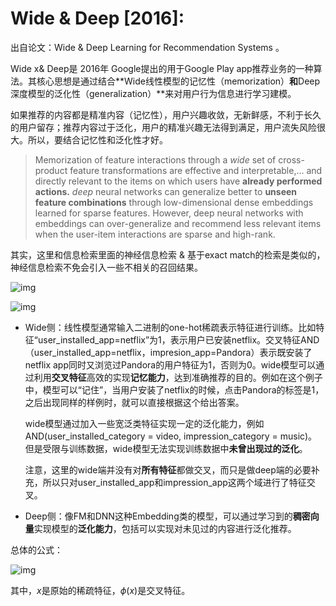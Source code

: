 # Wide & Deep [2016]:

出自论文：Wide & Deep Learning for Recommendation Systems 。

Wide x& Deep是 2016年 Google提出的用于Google Play app推荐业务的一种算法。其核心思想是通过结合**Wide线性模型的记忆性（memorization）**和**Deep深度模型的泛化性（generalization）**来对用户行为信息进行学习建模。

如果推荐的内容都是精准内容（记忆性），用户兴趣收敛，无新鲜感，不利于长久的用户留存；推荐内容过于泛化，用户的精准兴趣无法得到满足，用户流失风险很大。所以，要结合记忆性和泛化性才好。

> Memorization of feature interactions through a *wide* set of cross-product feature transformations are effective and interpretable,... and directly relevant to the items on which users have **already performed actions.** *deep* neural networks can generalize better to **unseen feature combinations** through low-dimensional dense embeddings learned for sparse features. However, deep neural networks with embeddings can over-generalize and recommend less relevant items when the user-item interactions are sparse and high-rank.

其实，这里和信息检索里面的神经信息检索 & 基于exact match的检索是类似的，神经信息检索不免会引入一些不相关的召回结果。

![img](https://pic1.zhimg.com/v2-8e4235b518f9ea6589e60824df41be1c_b.png)

![img](https://pic1.zhimg.com/v2-0bcf5db620faf08798e863bf4fa259dc_b.png)



- Wide侧：线性模型通常输入二进制的one-hot稀疏表示特征进行训练。比如特征“user_installed_app=netflix”为1，表示用户已安装netflix。交叉特征AND（user_installed_app=netflix，impresion_app=Pandora）表示既安装了netflix app同时又浏览过Pandora的用户特征为1，否则为0。wide模型可以通过利用**交叉特征**高效的实现**记忆能力**，达到准确推荐的目的。例如在这个例子中，模型可以“记住”，当用户安装了netflix的时候，点击Pandora的标签是1，之后出现同样的样例时，就可以直接根据这个给出答案。

  wide模型通过加入一些宽泛类特征实现一定的泛化能力，例如AND(user_installed_category = video, impression_category = music)。但是受限与训练数据，wide模型无法实现训练数据中**未曾出现过的泛化**。

  注意，这里的wide端并没有对**所有特征**都做交叉，而只是做deep端的必要补充，所以只对user_installed_app和impression_app这两个域进行了特征交叉。

- Deep侧：像FM和DNN这种Embedding类的模型，可以通过学习到的**稠密向量**实现模型的**泛化能力**，包括可以实现对未见过的内容进行泛化推荐。

总体的公式：

![img](https://pic1.zhimg.com/v2-e17517e10c5c92f67aac9c26889f6d58_b.png)

其中，$x$是原始的稀疏特征，$\phi(x)$是交叉特征。